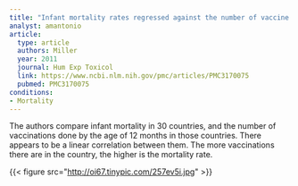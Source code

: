 ```yaml
---
title: "Infant mortality rates regressed against the number of vaccine doses routinely given: Is there a biochemical or synergistic toxicity?"
analyst: amantonio
article:
  type: article
  authors: Miller
  year: 2011
  journal: Hum Exp Toxicol
  link: https://www.ncbi.nlm.nih.gov/pmc/articles/PMC3170075
  pubmed: PMC3170075
conditions:
- Mortality
---
```


The authors compare infant mortality in 30 countries, and the number of vaccinations done by the age of 12 months in those countries. There appears to be a linear correlation between them.
The more vaccinations there are in the country, the higher is the mortality rate.

{{< figure src="http://oi67.tinypic.com/257ev5i.jpg" >}}
